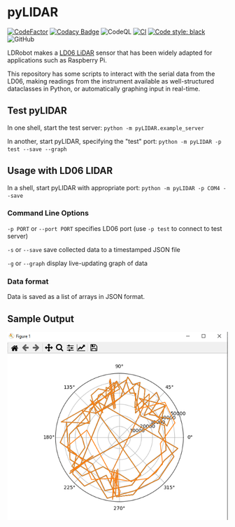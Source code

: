 # pyLIDAR

[![CodeFactor](https://www.codefactor.io/repository/github/paradoxdruid/pyLIDAR/badge)](https://www.codefactor.io/repository/github/paradoxdruid/pyLIDAR)  [![Codacy Badge](https://app.codacy.com/project/badge/Grade/c8c86fe25a644cb69b8b6e789ca1c18f)](https://www.codacy.com/gh/Paradoxdruid/pyLIDAR/dashboard?utm_source=github.com&amp;utm_medium=referral&amp;utm_content=Paradoxdruid/pyLIDAR&amp;utm_campaign=Badge_Grade) ![CodeQL](https://github.com/Paradoxdruid/pyLIDAR/workflows/CodeQL/badge.svg) [![CI](https://github.com/Paradoxdruid/pyLIDAR/actions/workflows/CI.yml/badge.svg)](https://github.com/Paradoxdruid/pyLIDAR/actions/workflows/CI.yml) [![Code style: black](https://img.shields.io/badge/code%20style-black-000000.svg)](https://github.com/ambv/black)  ![GitHub](https://img.shields.io/github/license/Paradoxdruid/pyLIDAR)

LDRobot makes a [LD06 LiDAR](https://www.ldrobot.com/product/en/98) sensor that has been widely adapted for applications such as Raspberry Pi.

This repository has some scripts to interact with the serial data from the LD06, making readings from the instrument available as well-structured dataclasses in Python, or automatically graphing input in real-time.

## Test pyLIDAR

In one shell, start the test server: `python -m pyLIDAR.example_server`

In another, start pyLIDAR, specifying the "test" port: `python -m pyLIDAR -p test --save --graph`

## Usage with LD06 LIDAR

In a shell, start pyLIDAR with appropriate port: `python -m pyLIDAR -p COM4 --save`

### Command Line Options

`-p PORT` or `--port PORT` specifies LD06 port (use `-p test` to connect to test server)

`-s` or `--save` save collected data to a timestamped JSON file

`-g` or `--graph` display live-updating graph of data

### Data format

Data is saved as a list of arrays in JSON format.

## Sample Output

![Sample Output](/assets/sample_output.png?raw=true "Sample Output")
